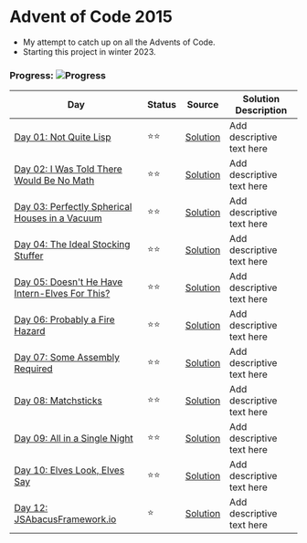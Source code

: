 # Advent of Code 2015
- My attempt to catch up on all the Advents of Code.
- Starting this project in winter 2023.
### Progress:  ![Progress](https://progress-bar.dev/21/?scale=50&title=StarsCollected&width=480&suffix=/50)
| Day | Status | Source | Solution Description |
 | - | - | - | - |
 | [Day 01:  Not Quite Lisp](https://adventofcode.com/2015/day/1) | :star::star: | [Solution](./Day01/Program.cs) | Add descriptive text here |
 | [Day 02:  I Was Told There Would Be No Math](https://adventofcode.com/2015/day/2) | :star::star: | [Solution](./Day02/Program.cs) | Add descriptive text here |
 | [Day 03:  Perfectly Spherical Houses in a Vacuum](https://adventofcode.com/2015/day/3) | :star::star: | [Solution](./Day03/Program.cs) | Add descriptive text here |
 | [Day 04:  The Ideal Stocking Stuffer](https://adventofcode.com/2015/day/4) | :star::star: | [Solution](./Day04/Program.cs) | Add descriptive text here |
 | [Day 05:  Doesn&apos;t He Have Intern-Elves For This?](https://adventofcode.com/2015/day/5) | :star::star: | [Solution](./Day05/Program.cs) | Add descriptive text here |
 | [Day 06:  Probably a Fire Hazard](https://adventofcode.com/2015/day/6) | :star::star: | [Solution](./Day06/Program.cs) | Add descriptive text here |
 | [Day 07:  Some Assembly Required](https://adventofcode.com/2015/day/7) | :star::star: | [Solution](./Day07/Program.cs) | Add descriptive text here |
 | [Day 08:  Matchsticks](https://adventofcode.com/2015/day/8) | :star::star: | [Solution](./Day08/Program.cs) | Add descriptive text here |
 | [Day 09:  All in a Single Night](https://adventofcode.com/2015/day/9) | :star::star: | [Solution](./Day09/Program.cs) | Add descriptive text here |
 | [Day 10:  Elves Look, Elves Say](https://adventofcode.com/2015/day/10) | :star::star: | [Solution](./Day10/Program.cs) | Add descriptive text here |
 | [Day 12:  JSAbacusFramework.io](https://adventofcode.com/2015/day/12) | :star: | [Solution](./Day12/Program.cs) | Add descriptive text here |

